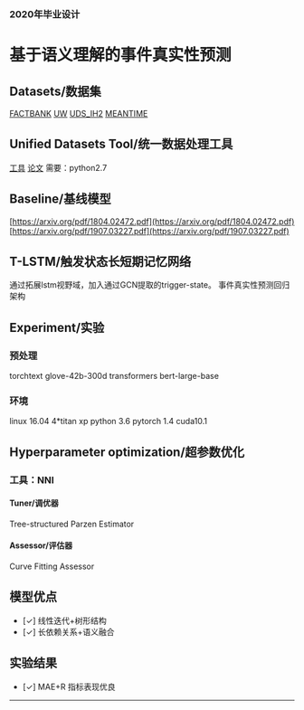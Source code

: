 
### 2020年毕业设计

# 基于语义理解的事件真实性预测

## Datasets/数据集
[FACTBANK](https://link.springer.com/article/10.1007/s10579-009-9089-9)
[UW](https://www.washington.edu/)
[ UDS_IH2](https://arxiv.org/pdf/1804.02472.pdf)
[MEANTIME](http://www.lrec-conf.org/proceedings/lrec2016/pdf/488_Paper.pdf)
## Unified Datasets Tool/统一数据处理工具
[工具](https://github.com/gabrielStanovsky/unified-factuality) [论文](https://www.aclweb.org/anthology/P17-2056.pdf)
需要：python2.7


## Baseline/基线模型
[https://arxiv.org/pdf/1804.02472.pdf](https://arxiv.org/pdf/1804.02472.pdf)
[https://arxiv.org/pdf/1907.03227.pdf](https://arxiv.org/pdf/1907.03227.pdf)

## T-LSTM/触发状态长短期记忆网络
通过拓展lstm视野域，加入通过GCN提取的trigger-state。
事件真实性预测回归架构

## Experiment/实验
### 预处理
torchtext glove-42b-300d
transformers bert-large-base
### 环境
linux 16.04
4*titan xp
python 3.6
pytorch 1.4 cuda10.1
## Hyperparameter optimization/超参数优化
### 工具：NNI
#### Tuner/调优器
Tree-structured Parzen Estimator
#### Assessor/评估器
Curve Fitting Assessor 

## 模型优点
- [✓] 线性迭代+树形结构
- [✓] 长依赖关系+语义融合
## 实验结果
- [✓] MAE+R 指标表现优良

---



